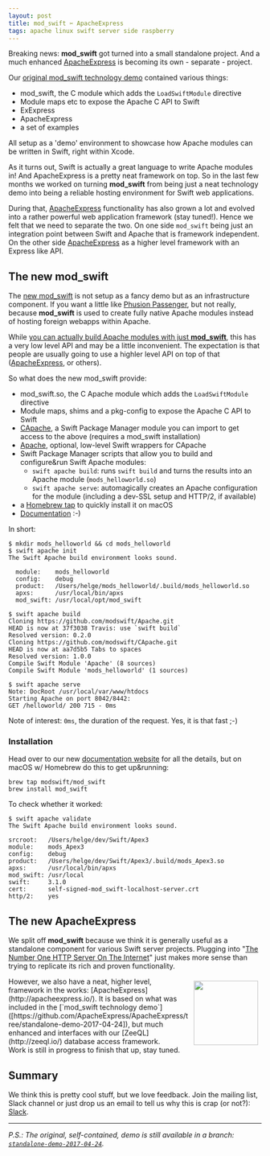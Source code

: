 ```yaml
---
layout: post
title: mod_swift ✂️ ApacheExpress
tags: apache linux swift server side raspberry
---
```


Breaking news: **mod_swift** got turned into a small standalone project. And 
a much enhanced [ApacheExpress](http://apacheexpress.io/)
is becoming its own - separate - project.

Our 
[original mod_swift technology demo](https://github.com/ApacheExpress/ApacheExpress/tree/standalone-demo-2017-04-24) 
contained various things:

- mod_swift, the C module which adds the `LoadSwiftModule` directive
- Module maps etc to expose the Apache C API to Swift
- ExExpress
- ApacheExpress
- a set of examples

All setup as a 'demo' environment to showcase how Apache modules can be written
in Swift, right within Xcode.

As it turns out, Swift is actually a great language to write Apache modules in!
And ApacheExpress is a pretty neat framework on top.
So in the last few months we worked on turning **mod_swift** 
from being just a neat technology demo 
into being a reliable hosting environment for Swift web applications.

During that,
[ApacheExpress](http://apacheexpress.io/)
functionality has also grown a lot and evolved into a rather powerful web 
application framework (stay tuned!).
Hence we felt that we need to separate the two.
On one side
`mod_swift` being just an integration point between Swift and Apache that is
framework independent.
On the other side 
[ApacheExpress](http://apacheexpress.io/) as a higher level framework with an
Express like API.

## The new mod_swift

The [new mod_swift](https://github.com/modswift) is not setup as a fancy demo 
but as an infrastructure component.
If you want a little like [Phusion Passenger](https://www.phusionpassenger.com),
but not really, because **mod_swift** is used to create fully native Apache 
modules instead of hosting foreign webapps within Apache.

While 
[you can actually build Apache modules with just **mod_swift**](http://docs.mod-swift.org/usage/),
this has a very low level API and may be a little inconvenient.
The expectation is that people are usually going to use a highler level API on
top of that ([ApacheExpress](http://apacheexpress.io/), or others).

So what does the new mod_swift provide:

- mod_swift.so, the C Apache module which adds the `LoadSwiftModule` directive
- Module maps, shims and a pkg-config to expose the Apache C API to Swift
- [CApache](https://github.com/modswift/CApache), a Swift Package Manager module
  you can import to get access to the above (requires a mod_swift installation)
- [Apache](https://github.com/modswift/Apache), optional, low-level Swift 
  wrappers for CApache
- Swift Package Manager scripts that allow you to build and configure&run
  Swift Apache modules:
  - `swift apache build`: runs `swift build` and turns the results into an
    Apache module (`mods_helloworld.so`)
  - `swift apache serve`: automagically creates an Apache configuration for the
    module (including a dev-SSL setup and HTTP/2, if available)
- a [Homebrew tap](https://github.com/modswift/homebrew-mod_swift) to quickly
  install it on macOS
- [Documentation](http://docs.mod-swift.org/) :-)

In short:

```shell
$ mkdir mods_helloworld && cd mods_helloworld
$ swift apache init
The Swift Apache build environment looks sound.

  module:    mods_helloworld
  config:    debug
  product:   /Users/helge/mods_helloworld/.build/mods_helloworld.so
  apxs:      /usr/local/bin/apxs
  mod_swift: /usr/local/opt/mod_swift

$ swift apache build
Cloning https://github.com/modswift/Apache.git
HEAD is now at 37f3038 Travis: use `swift build`
Resolved version: 0.2.0
Cloning https://github.com/modswift/CApache.git
HEAD is now at aa7d5b5 Tabs to spaces
Resolved version: 1.0.0
Compile Swift Module 'Apache' (8 sources)
Compile Swift Module 'mods_helloworld' (1 sources)

$ swift apache serve
Note: DocRoot /usr/local/var/www/htdocs
Starting Apache on port 8042/8442:
GET /helloworld/ 200 715 - 0ms
```

Note of interest: `0ms`, the duration of the request. Yes, it is that fast ;-)

### Installation

Head over to our new [documentation website](http://docs.mod-swift.org) for
all the details, but on macOS w/ Homebrew do this to get up&running:

```shell
brew tap modswift/mod_swift
brew install mod_swift
```

To check whether it worked:

```shell
$ swift apache validate
The Swift Apache build environment looks sound.

srcroot:   /Users/helge/dev/Swift/Apex3
module:    mods_Apex3
config:    debug
product:   /Users/helge/dev/Swift/Apex3/.build/mods_Apex3.so
apxs:      /usr/local/bin/apxs
mod_swift: /usr/local
swift:     3.1.0
cert:      self-signed-mod_swift-localhost-server.crt
http/2:    yes
```

## The new ApacheExpress

We split off **mod_swift** because we think it is generally useful as a
standalone component for various Swift server projects. Plugging into
"[The Number One HTTP Server On The Internet](https://httpd.apache.org)"
just makes more sense than trying to replicate its rich and proven 
functionality.

<a href="http://apacheexpress.io/" target="apex">
  <img src="http://zeezide.com/img/ApexIcon1024.svg"
       align="right" width="128" height="128" style="padding: 0.5em;"/></a>
However, we also have a neat, higher level, framework in the works:
[ApacheExpress](http://apacheexpress.io/).
It is based on what was included in the
[`mod_swift technology demo`]([https://github.com/ApacheExpress/ApacheExpress/tree/standalone-demo-2017-04-24]),
but much enhanced and interfaces with our
[ZeeQL](http://zeeql.io/) database access framework.<br />
Work is still in progress to finish that up, stay tuned.

## Summary

We think this is pretty cool stuff,
but we love feedback.
Join the mailing list, Slack channel or just drop us
an email to tell us why this is crap (or not?): [Slack](http://slack.noze.io).

<hr>

*P.S.: The original, self-contained, demo is still available in a branch:
[`standalone-demo-2017-04-24`](https://github.com/ApacheExpress/ApacheExpress/tree/standalone-demo-2017-04-24).*

